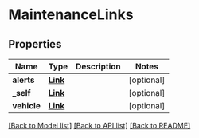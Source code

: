 # MaintenanceLinks

## Properties
Name | Type | Description | Notes
------------ | ------------- | ------------- | -------------
**alerts** | [**Link**](Link.md) |  | [optional] 
**_self** | [**Link**](Link.md) |  | [optional] 
**vehicle** | [**Link**](Link.md) |  | [optional] 

[[Back to Model list]](../../README.md#documentation-for-models) [[Back to API list]](../../README.md#documentation-for-api-endpoints) [[Back to README]](../../README.md)


